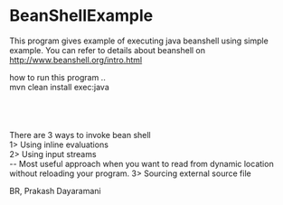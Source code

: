 # BeanShellExample

This program gives example of executing java beanshell using simple example. You can refer to details about beanshell on 
http://www.beanshell.org/intro.html

how to run this program .. <br/>
mvn clean install exec:java <br/>
<br/><br/><br/><br/>
There are 3 ways to invoke bean shell <br/>
1> Using inline evaluations<br/>
2> Using input streams<br/> -- Most useful approach when you want to read from dynamic location without reloading your program.
3> Sourcing external source file <br/>


BR,
Prakash Dayaramani

